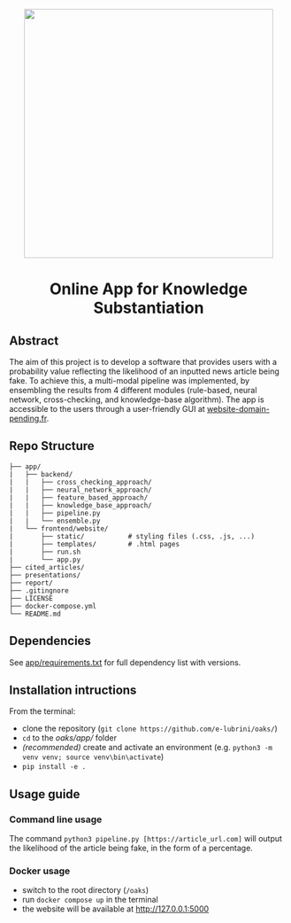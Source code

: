 <p align="center">
  <img src=https://github.com/e-lubrini/fake-news-detector/blob/main/img/logos/logo_g.png width="450" />
</p>
<h1 align="center">Online App for Knowledge Substantiation</h1>

## Abstract
The aim of this project is to develop a software that provides users with a probability value reflecting the likelihood of an inputted news article being fake. To achieve this, a multi-modal pipeline was implemented, by ensembling the results from 4 different modules (rule-based, neural network, cross-checking, and knowledge-base algorithm). The app is accessible to the users through a user-friendly GUI at [website-domain-pending.fr](website.com).

## Repo Structure


    ├── app/
    |   ├── backend/
    |   |   ├── cross_checking_approach/
    |   |   ├── neural_network_approach/
    |   |   ├── feature_based_approach/
    |   |   ├── knowledge_base_approach/
    |   |   ├── pipeline.py
    |   |   └── ensemble.py
    |   └── frontend/website/
    |       ├── static/           # styling files (.css, .js, ...)
    |       ├── templates/        # .html pages
    |       ├── run.sh
    |       └── app.py
    ├── cited_articles/           
    ├── presentations/            
    ├── report/                   
    ├── .gitingnore
    ├── LICENSE
    ├── docker-compose.yml
    └── README.md


## Dependencies
See [app/requirements.txt](https://raw.githubusercontent.com/e-lubrini/oaks/main/app/requirements.txt) for full dependency list with versions.

## Installation intructions
From the terminal:
- clone the repository (`git clone https://github.com/e-lubrini/oaks/`)
- `cd` to the _oaks/app/_ folder
- _(recommended)_ create and activate an environment
  (e.g. `python3 -m venv venv; source venv\bin\activate`)
- `pip install -e .`

## Usage guide
### Command line usage
The command `python3 pipeline.py [https://article_url.com]` will output the likelihood of the article being fake, in the form of a percentage. 

### Docker usage
- switch to the root directory (`/oaks`)
- run `docker compose up` in the terminal
- the website will be available at http://127.0.0.1:5000

